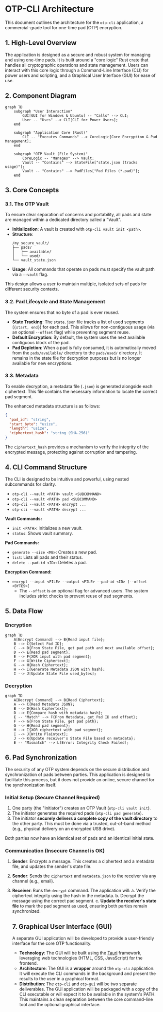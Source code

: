 # OTP-CLI Architecture

This document outlines the architecture for the `otp-cli` application, a commercial-grade tool for one-time pad (OTP) encryption.

## 1. High-Level Overview

The application is designed as a secure and robust system for managing and using one-time pads. It is built around a "core logic" Rust crate that handles all cryptographic operations and state management. Users can interact with this core logic through a Command-Line Interface (CLI) for power users and scripting, and a Graphical User Interface (GUI) for ease of use.

## 2. Component Diagram

```mermaid
graph TD
    subgraph "User Interaction"
        GUI[GUI for Windows & Ubuntu] -- "Calls" --> CLI;
        User -- "Uses" --> CLI[CLI for Power Users];
    end

    subgraph "Application Core (Rust)"
        CLI -- "Executes Commands" --> CoreLogic[Core Encryption & Pad Management];
    end

    subgraph "OTP Vault (File System)"
        CoreLogic -- "Manages" --> Vault;
        Vault -- "Contains" --> StateFile["state.json (tracks usage)"];
        Vault -- "Contains" --> PadFiles["Pad Files (*.pad)"];
    end
```

## 3. Core Concepts

### 3.1. The OTP Vault

To ensure clear separation of concerns and portability, all pads and state are managed within a dedicated directory called a "Vault".

-   **Initialization**: A vault is created with `otp-cli vault init <path>`.
-   **Structure**:
    ```
    /my_secure_vault/
    ├── pads/
    │   ├── available/
    │   └── used/
    └── vault_state.json
    ```
-   **Usage**: All commands that operate on pads must specify the vault path via a `--vault` flag.

This design allows a user to maintain multiple, isolated sets of pads for different security contexts.

### 3.2. Pad Lifecycle and State Management

The system ensures that no byte of a pad is ever reused.

-   **State Tracking**: The `state.json` file tracks a list of used segments (`{start, end}`) for each pad. This allows for non-contiguous usage (via an optional `--offset` flag) while preventing segment reuse.
-   **Default Encryption**: By default, the system uses the next available contiguous block of the pad.
-   **Pad Depletion**: When a pad is fully consumed, it is automatically moved from the `pads/available/` directory to the `pads/used/` directory. It remains in the state file for decryption purposes but is no longer available for new encryptions.

### 3.3. Metadata

To enable decryption, a metadata file (`.json`) is generated alongside each ciphertext. This file contains the necessary information to locate the correct pad segment.

The enhanced metadata structure is as follows:

```json
{
  "pad_id": "string",
  "start_byte": "usize",
  "length": "usize",
  "ciphertext_hash": "string (SHA-256)"
}
```

The `ciphertext_hash` provides a mechanism to verify the integrity of the encrypted message, protecting against corruption and tampering.

## 4. CLI Command Structure

The CLI is designed to be intuitive and powerful, using nested subcommands for clarity.

-   `otp-cli --vault <PATH> vault <SUBCOMMAND>`
-   `otp-cli --vault <PATH> pad <SUBCOMMAND>`
-   `otp-cli --vault <PATH> encrypt ...`
-   `otp-cli --vault <PATH> decrypt ...`

**Vault Commands:**
-   `init <PATH>`: Initializes a new vault.
-   `status`: Shows vault summary.

**Pad Commands:**
-   `generate --size <MB>`: Creates a new pad.
-   `list`: Lists all pads and their status.
-   `delete --pad-id <ID>`: Deletes a pad.

**Encryption Command:**
-   `encrypt --input <FILE> --output <FILE> --pad-id <ID> [--offset <BYTES>]`
    -   The `--offset` is an optional flag for advanced users. The system includes strict checks to prevent reuse of pad segments.

## 5. Data Flow

### Encryption

```mermaid
graph TD
    A[Encrypt Command] --> B{Read input file};
    B --> C{Select Pad ID};
    C --> D{From State File, get pad path and next available offset};
    D --> E{Read pad segment};
    E --> F{XOR input with pad segment};
    F --> G[Write Ciphertext];
    G --> H{Hash Ciphertext};
    H --> I{Generate Metadata JSON with hash};
    I --> J[Update State File used_bytes];
```

### Decryption

```mermaid
graph TD
    A[Decrypt Command] --> B{Read Ciphertext};
    A --> C{Read Metadata JSON};
    B --> D{Hash Ciphertext};
    D --> E{Compare hash with metadata hash};
    E -- "Match" --> F{From Metadata, get Pad ID and offset};
    F --> G{From State File, get pad path};
    G --> H{Read pad segment};
    H --> I{XOR ciphertext with pad segment};
    I --> J[Write Plaintext];
    J --> K{Update receiver's State File based on metadata};
    E -- "Mismatch" --> L[Error: Integrity Check Failed];
```

## 6. Pad Synchronization

The security of any OTP system depends on the secure distribution and synchronization of pads between parties. This application is designed to facilitate this process, but it does not provide an online, secure channel for the synchronization itself.

### Initial Setup (Secure Channel Required)

1.  One party (the "initiator") creates an OTP Vault (`otp-cli vault init`).
2.  The initiator generates the required pads (`otp-cli pad generate`).
3.  The initiator **securely delivers a complete copy of the vault directory** to the other party. This must be done via a trusted, out-of-band method (e.g., physical delivery on an encrypted USB drive).

Both parties now have an identical set of pads and an identical initial state.

### Communication (Insecure Channel is OK)

1.  **Sender**: Encrypts a message. This creates a ciphertext and a metadata file, and updates the sender's state file.
2.  **Sender**: Sends the `ciphertext` and `metadata.json` to the receiver via any channel (e.g., email).
3.  **Receiver**: Runs the `decrypt` command. The application will:
    a. Verify the ciphertext integrity using the hash in the metadata.
    b. Decrypt the message using the correct pad segment.
    c. **Update the receiver's state file** to mark the pad segment as used, ensuring both parties remain synchronized.
    
    ## 7. Graphical User Interface (GUI)
    
    A separate GUI application will be developed to provide a user-friendly interface for the core OTP functionality.
    
    -   **Technology**: The GUI will be built using the [Tauri](https://tauri.app/) framework, leveraging web technologies (HTML, CSS, JavaScript) for the frontend.
    -   **Architecture**: The GUI is a **wrapper** around the `otp-cli` application. It will execute the CLI commands in the background and present the results to the user in a graphical format.
    -   **Distribution**: The `otp-cli` and `otp-gui` will be two separate deliverables. The GUI application will be packaged with a copy of the CLI executable or will expect it to be available in the system's PATH. This maintains a clean separation between the core command-line tool and the optional graphical interface.